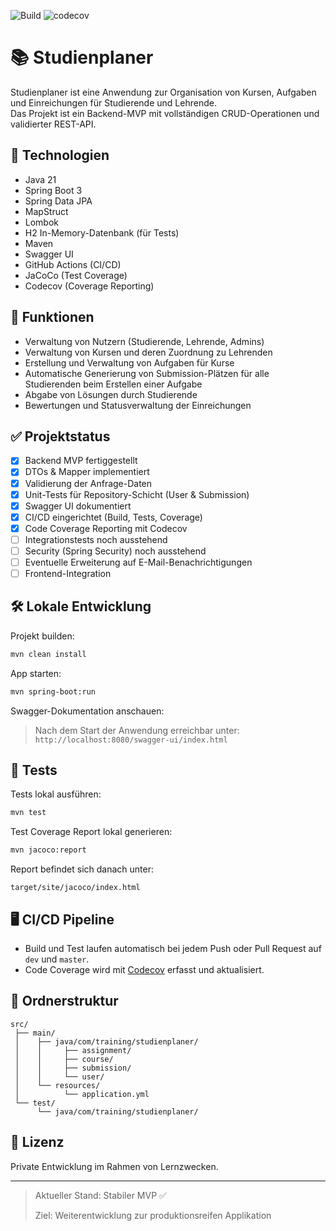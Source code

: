 ![Build](https://github.com/nikolai-milenko/Studienplaner/actions/workflows/ci.yml/badge.svg?branch=dev)
![codecov](https://codecov.io/gh/nikolai-milenko/Studienplaner/branch/dev/graph/badge.svg)

# 📚 Studienplaner

Studienplaner ist eine Anwendung zur Organisation von Kursen, Aufgaben und Einreichungen für Studierende und Lehrende.  
Das Projekt ist ein Backend-MVP mit vollständigen CRUD-Operationen und validierter REST-API.

## 🚀 Technologien

- Java 21
- Spring Boot 3
- Spring Data JPA
- MapStruct
- Lombok
- H2 In-Memory-Datenbank (für Tests)
- Maven
- Swagger UI
- GitHub Actions (CI/CD)
- JaCoCo (Test Coverage)
- Codecov (Coverage Reporting)

## 🔧 Funktionen

- Verwaltung von Nutzern (Studierende, Lehrende, Admins)
- Verwaltung von Kursen und deren Zuordnung zu Lehrenden
- Erstellung und Verwaltung von Aufgaben für Kurse
- Automatische Generierung von Submission-Plätzen für alle Studierenden beim Erstellen einer Aufgabe
- Abgabe von Lösungen durch Studierende
- Bewertungen und Statusverwaltung der Einreichungen

## ✅ Projektstatus

- [x] Backend MVP fertiggestellt
- [x] DTOs & Mapper implementiert
- [x] Validierung der Anfrage-Daten
- [x] Unit-Tests für Repository-Schicht (User & Submission)
- [x] Swagger UI dokumentiert
- [x] CI/CD eingerichtet (Build, Tests, Coverage)
- [x] Code Coverage Reporting mit Codecov
- [ ] Integrationstests noch ausstehend
- [ ] Security (Spring Security) noch ausstehend
- [ ] Eventuelle Erweiterung auf E-Mail-Benachrichtigungen
- [ ] Frontend-Integration

## 🛠️ Lokale Entwicklung

Projekt builden:

```bash
mvn clean install
```

App starten:

```bash
mvn spring-boot:run
```

Swagger-Dokumentation anschauen:
> Nach dem Start der Anwendung erreichbar unter:  
> `http://localhost:8080/swagger-ui/index.html`

## 🧪 Tests

Tests lokal ausführen:

```bash
mvn test
```

Test Coverage Report lokal generieren:

```bash
mvn jacoco:report
```

Report befindet sich danach unter:
```
target/site/jacoco/index.html
```

## 🖥️ CI/CD Pipeline

- Build und Test laufen automatisch bei jedem Push oder Pull Request auf `dev` und `master`.
- Code Coverage wird mit [Codecov](https://app.codecov.io) erfasst und aktualisiert.

## 📂 Ordnerstruktur

```
src/
 ├── main/
 │    ├── java/com/training/studienplaner/
 │    │     ├── assignment/
 │    │     ├── course/
 │    │     ├── submission/
 │    │     └── user/
 │    └── resources/
 │          └── application.yml
 └── test/
      └── java/com/training/studienplaner/
```

## 📄 Lizenz

Private Entwicklung im Rahmen von Lernzwecken.

---

> Aktueller Stand: Stabiler MVP ✅
>
> Ziel: Weiterentwicklung zur produktionsreifen Applikation
